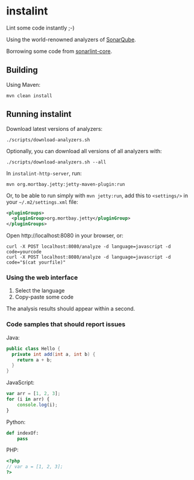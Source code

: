 instalint
=========

Lint some code instantly ;-)

Using the world-renowned analyzers of [SonarQube][].

Borrowing some code from [sonarlint-core][].

Building
--------

Using Maven:

    mvn clean install


Running instalint
-----------------

Download latest versions of analyzers:

    ./scripts/download-analyzers.sh

Optionally, you can download all versions of all analyzers with:

    ./scripts/download-analyzers.sh --all

In `instalint-http-server`, run:

    mvn org.mortbay.jetty:jetty-maven-plugin:run

Or, to be able to run simply with `mvn jetty:run`,
add this to `<settings/>` in your `~/.m2/settings.xml` file:

```xml
<pluginGroups>
  <pluginGroup>org.mortbay.jetty</pluginGroup>
</pluginGroups>
```

Open http://localhost:8080 in your browser, or:

    curl -X POST localhost:8080/analyze -d language=javascript -d code=yourcode
    curl -X POST localhost:8080/analyze -d language=javascript -d code="$(cat yourfile)"

### Using the web interface

1. Select the language
2. Copy-paste some code

The analysis results should appear within a second.

### Code samples that should report issues

Java:

```java
public class Hello {
  private int add(int a, int b) {
    return a + b;
  }
}
```

JavaScript:

```javascript
var arr = [1, 2, 3];
for (i in arr) {
    console.log(i);
}
```

Python:

```python
def indexOf:
    pass
```

PHP:

```php
<?php
// var a = [1, 2, 3];
?>
```

[SonarQube]: https://docs.sonarqube.org/
[sonarlint-core]: https://github.com/sonarsource/sonarlint-core
